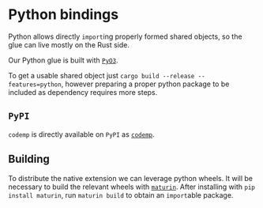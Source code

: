# Python bindings
Python allows directly `import`ing properly formed shared objects, so the glue can live mostly on the Rust side.

Our Python glue is built with [`PyO3`](https://pyo3.rs).

To get a usable shared object just `cargo build --release --features=python`, however preparing a proper python package to be included as dependency requires more steps.

## `PyPI`

`codemp` is directly available on `PyPI` as [`codemp`](https://pypi.org/project/codemp).

## Building
To distribute the native extension we can leverage python wheels. It will be necessary to build the relevant wheels with [`maturin`](https://github.com/PyO3/maturin).
After installing with `pip install maturin`, run `maturin build` to obtain an `import`able package.
